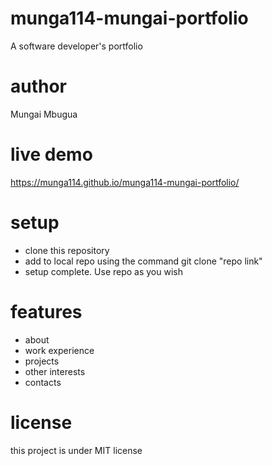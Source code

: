 # munga114-mungai-portfolio
A software developer's portfolio
# author
Mungai Mbugua
# live demo
https://munga114.github.io/munga114-mungai-portfolio/
# setup 
* clone this repository
* add to local repo using the command git clone "repo link"
* setup complete. Use repo as you wish
# features 
* about
* work experience
* projects
* other interests
* contacts
# license 
this project is under MIT license
